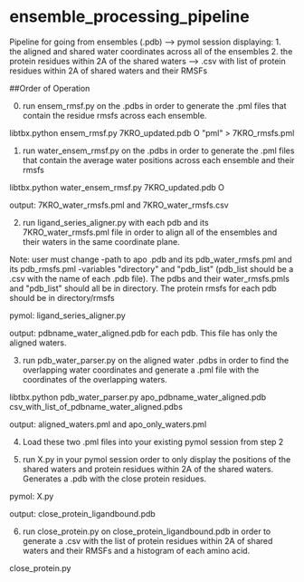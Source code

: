 # ensemble_processing_pipeline

Pipeline for going from ensembles (.pdb) --> pymol session displaying: 1. the aligned and shared water coordinates across all of the ensembles 2. the protein residues within 2A of the shared waters --> .csv with list of protein residues within 2A of shared waters and their RMSFs

##Order of Operation

0. run ensem_rmsf.py on the .pdbs in order to generate the .pml files that contain the residue rmsfs across each ensemble. 

libtbx.python ensem_rmsf.py 7KRO_updated.pdb O "pml" > 7KRO_rmsfs.pml

1. run water_ensem_rmsf.py on the .pdbs in order to generate the .pml files that contain the average water positions across each ensemble and their rmsfs

libtbx.python water_ensem_rmsf.py 7KRO_updated.pdb O

output: 7KRO_water_rmsfs.pml and 7KRO_water_rmsfs.csv

2. run ligand_series_aligner.py with each pdb and its 7KRO_water_rmsfs.pml file in order to align all of the ensembles and their waters in the same coordinate plane. 

Note: user must change
  -path to apo .pdb and its pdb_water_rmsfs.pml and its pdb_rmsfs.pml
  -variables "directory" and "pdb_list" (pdb_list should be a .csv with the name of each .pdb file). The pdbs and their water_rmsfs.pmls and "pdb_list" should all be in directory. The protein rmsfs for each pdb should be in directory/rmsfs
  
pymol: ligand_series_aligner.py 

output: pdbname_water_aligned.pdb for each pdb. This file has only the aligned waters.

3. run pdb_water_parser.py on the aligned water .pdbs in order to find the overlapping water coordinates and generate a .pml file with the coordinates of the overlapping waters. 

libtbx.python pdb_water_parser.py apo_pdbname_water_aligned.pdb csv_with_list_of_pdbname_water_aligned.pdbs

output: aligned_waters.pml and apo_only_waters.pml

4. Load these two .pml files into your existing pymol session from step 2 

5. run X.py in your pymol session order to only display the positions of the shared waters and protein residues within 2A of the shared waters. Generates a .pdb with the close protein residues.

pymol: X.py

output: close_protein_ligandbound.pdb

6. run close_protein.py on close_protein_ligandbound.pdb in order to generate a .csv with the list of protein residues within 2A of shared waters and their RMSFs and a histogram of each amino acid. 

close_protein.py 






